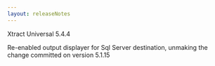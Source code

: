 ```yaml
---
layout: releaseNotes
---
```


Xtract Universal 5.4.4

Re-enabled output displayer for Sql Server destination, unmaking the change committed on version 5.1.15